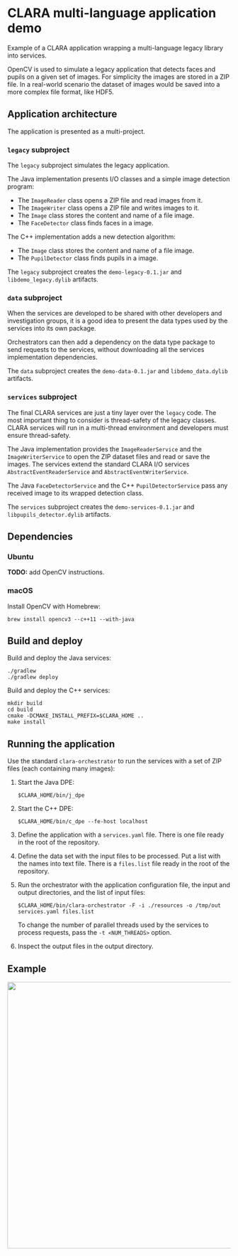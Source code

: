 # CLARA multi-language application demo

Example of a CLARA application wrapping a multi-language legacy library into services.

OpenCV is used to simulate a legacy application that detects faces and pupils
on a given set of images. For simplicity the images are stored in a ZIP file.
In a real-world scenario the dataset of images would be saved into a more
complex file format, like HDF5.


## Application architecture

The application is presented as a multi-project.

### `legacy` subproject

The `legacy` subproject simulates the legacy application.

The Java implementation presents I/O classes and a simple image detection
program:

  * The `ImageReader` class opens a ZIP file and read images from it.
  * The `ImageWriter` class opens a ZIP file and writes images to it.
  * The `Image` class stores the content and name of a file image.
  * The `FaceDetector` class finds faces in a image.

The C++ implementation adds a new detection algorithm:

  * The `Image` class stores the content and name of a file image.
  * The `PupilDetector` class finds pupils in a image.

The `legacy` subproject creates the `demo-legacy-0.1.jar` and
`libdemo_legacy.dylib` artifacts.

### `data` subproject

When the services are developed to be shared with other developers and
investigation groups, it is a good idea to present the data types used by the
services into its own package.

Orchestrators can then add a dependency on the data type package to send
requests to the services, without downloading all the services implementation
dependencies.

The `data` subproject creates the `demo-data-0.1.jar` and `libdemo_data.dylib`
artifacts.

### `services` subproject

The final CLARA services are just a tiny layer over the `legacy` code.
The most important thing to consider is thread-safety of the legacy classes.
CLARA services will run in a multi-thread environment and developers must
ensure thread-safety.

The Java implementation provides the `ImageReaderService` and the
`ImageWriterService` to open the ZIP dataset files and read or save the
images. The services extend the standard CLARA I/O services
`AbstractEventReaderService` and `AbstractEventWriterService`.

The Java `FaceDetectorService` and the C++ `PupilDetectorService` pass any
received image to its wrapped detection class.

The `services` subproject creates the `demo-services-0.1.jar` and
`libpupils_detector.dylib` artifacts.


## Dependencies

### Ubuntu

**TODO:** add OpenCV instructions.

### macOS

Install OpenCV with Homebrew:

    brew install opencv3 --c++11 --with-java


## Build and deploy

Build and deploy the Java services:

    ./gradlew
    ./gradlew deploy

Build and deploy the C++ services:

    mkdir build
    cd build
    cmake -DCMAKE_INSTALL_PREFIX=$CLARA_HOME ..
    make install


## Running the application

Use the standard `clara-orchestrator` to run the services with a set of ZIP
files (each containing many images):

 1. Start the Java DPE:

        $CLARA_HOME/bin/j_dpe

 2. Start the C++ DPE:

        $CLARA_HOME/bin/c_dpe --fe-host localhost

 3. Define the application with a `services.yaml` file.
    There is one file ready in the root of the repository.

 4. Define the data set with the input files to be processed.
    Put a list with the names into text file.
    There is a `files.list` file ready in the root of the repository.

 4. Run the orchestrator with the application configuration file,
    the input and output directories, and the list of input files:

        $CLARA_HOME/bin/clara-orchestrator -F -i ./resources -o /tmp/out services.yaml files.list

    To change the number of parallel threads used by the services to process
    requests, pass the `-t <NUM_THREADS>` option.

  6. Inspect the output files in the output directory.


## Example

<a href="https://asciinema.org/a/e4k49sl0l92357oinl294xu3a" target="_blank"><img src="https://asciinema.org/a/e4k49sl0l92357oinl294xu3a.png" width="600"/></a>
